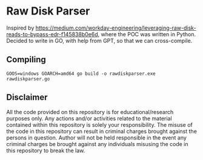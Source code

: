 # Raw Disk Parser
Inspired by https://medium.com/workday-engineering/leveraging-raw-disk-reads-to-bypass-edr-f145838b0e6d, where the POC was written in Python. Decided to write in GO, with help from GPT, so that we can cross-compile.

## Compiling
```
GOOS=windows GOARCH=amd64 go build -o rawdiskparser.exe rawdiskparser.go
```

## Disclaimer
All the code provided on this repository is for educational/research purposes only. Any actions and/or activities related to the material contained within this repository is solely your responsibility. The misuse of the code in this repository can result in criminal charges brought against the persons in question. Author will not be held responsible in the event any criminal charges be brought against any individuals misusing the code in this repository to break the law.
